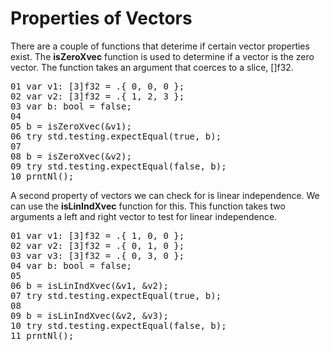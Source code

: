 # Properties of Vectors

There are a couple of functions that deterime if certain vector properties exist.
The <b>isZeroXvec</b> function is used to determine if a vector is the zero vector.
The function takes an argument that coerces to a slice, []f32.

<!-- //"XMTX: isZeroXvec test" -->
<pre>
01 var v1: [3]f32 = .{ 0, 0, 0 };
02 var v2: [3]f32 = .{ 1, 2, 3 };
03 var b: bool = false;
04 
05 b = isZeroXvec(&v1);
06 try std.testing.expectEqual(true, b);
07 
08 b = isZeroXvec(&v2);
09 try std.testing.expectEqual(false, b);
10 prntNl();
</pre>

A second property of vectors we can check for is linear independence. We can use the <b>isLinIndXvec</b> function for this. This function takes two arguments a left and right vector to test for linear independence.

<!-- //"XMTX: isLinIndXvec test" -->
<pre>
01 var v1: [3]f32 = .{ 1, 0, 0 };
02 var v2: [3]f32 = .{ 0, 1, 0 };
03 var v3: [3]f32 = .{ 0, 3, 0 };
04 var b: bool = false;
05 
06 b = isLinIndXvec(&v1, &v2);
07 try std.testing.expectEqual(true, b);
08 
09 b = isLinIndXvec(&v2, &v3);
10 try std.testing.expectEqual(false, b);
11 prntNl();
</pre>